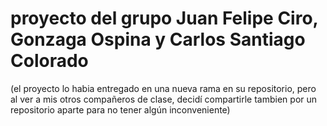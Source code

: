 # proyecto del grupo Juan Felipe Ciro, Gonzaga Ospina y Carlos Santiago Colorado
(el proyecto lo habia entregado en una nueva rama en su repositorio, pero al ver a mis otros compañeros de clase, decidí compartirle tambien por un repositorio aparte para no tener algún inconveniente)
